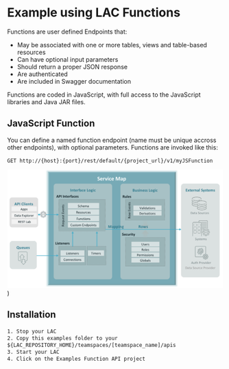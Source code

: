 # Example using LAC Functions
Functions are user defined Endpoints that:
* May be associated with one or more tables, views and table-based resources
* Can have optional input parameters
* Should return a proper JSON response
* Are authenticated
* Are included in Swagger documentation

Functions are coded in JavaScript, with full access to the JavaScript libraries and Java JAR files. 
## JavaScript Function
You can define a named function endpoint (name must be unique accross other endpoints), with optional parameters. Functions are invoked like this: 
```
GET http://{host}:{port}/rest/default/{project_url}/v1/myJSFunction
```

![Functions](../../../../images/SvrMap.png))

## Installation
```aidl
1. Stop your LAC
2. Copy this examples folder to your ${LAC_REPOSITORY_HOME}/teamspaces/[teamspace_name]/apis
3. Start your LAC
4. Click on the Examples Function API project
```

